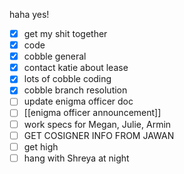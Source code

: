 haha yes!

- [x] get my shit together
- [x] code
- [x] cobble general
- [x] contact katie about lease
- [x] lots of cobble coding
- [x] cobble branch resolution
- [ ] update enigma officer doc
- [ ] [[enigma officer announcement]]
- [ ] work specs for Megan, Julie, Armin
- [ ] GET COSIGNER INFO FROM JAWAN
- [ ] get high
- [ ] hang with Shreya at night